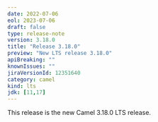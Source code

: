 ```yaml
---
date: 2022-07-06
eol: 2023-07-06
draft: false
type: release-note
version: 3.18.0
title: "Release 3.18.0"
preview: "New LTS release 3.18.0"
apiBreaking: ""
knownIssues: ""
jiraVersionId: 12351640
category: camel
kind: lts
jdk: [11,17]
---
```


This release is the new Camel 3.18.0 LTS release.
